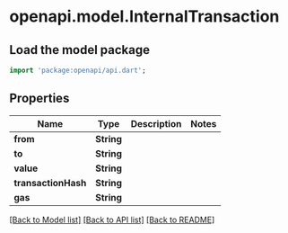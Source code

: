 # openapi.model.InternalTransaction

## Load the model package
```dart
import 'package:openapi/api.dart';
```

## Properties
Name | Type | Description | Notes
------------ | ------------- | ------------- | -------------
**from** | **String** |  | 
**to** | **String** |  | 
**value** | **String** |  | 
**transactionHash** | **String** |  | 
**gas** | **String** |  | 

[[Back to Model list]](../README.md#documentation-for-models) [[Back to API list]](../README.md#documentation-for-api-endpoints) [[Back to README]](../README.md)



